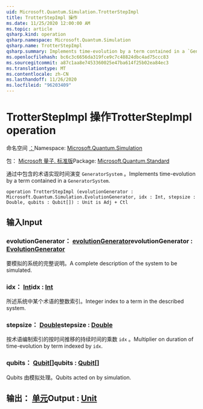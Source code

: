 ```yaml
---
uid: Microsoft.Quantum.Simulation.TrotterStepImpl
title: TrotterStepImpl 操作
ms.date: 11/25/2020 12:00:00 AM
ms.topic: article
qsharp.kind: operation
qsharp.namespace: Microsoft.Quantum.Simulation
qsharp.name: TrotterStepImpl
qsharp.summary: Implements time-evolution by a term contained in a `GeneratorSystem`.
ms.openlocfilehash: bc6c3c6656da319fce9c7c48824dbc4ad75ccc83
ms.sourcegitcommit: a87c1aa8e7453360025e47ba614f25b02ea84ec3
ms.translationtype: MT
ms.contentlocale: zh-CN
ms.lasthandoff: 11/26/2020
ms.locfileid: "96203409"
---
```

# <a name="trotterstepimpl-operation"></a><span data-ttu-id="00168-102">TrotterStepImpl 操作</span><span class="sxs-lookup"><span data-stu-id="00168-102">TrotterStepImpl operation</span></span>

<span data-ttu-id="00168-103">命名空间 [：](xref:Microsoft.Quantum.Simulation)</span><span class="sxs-lookup"><span data-stu-id="00168-103">Namespace: [Microsoft.Quantum.Simulation](xref:Microsoft.Quantum.Simulation)</span></span>

<span data-ttu-id="00168-104">包： [Microsoft 量子. 标准版](https://nuget.org/packages/Microsoft.Quantum.Standard)</span><span class="sxs-lookup"><span data-stu-id="00168-104">Package: [Microsoft.Quantum.Standard](https://nuget.org/packages/Microsoft.Quantum.Standard)</span></span>


<span data-ttu-id="00168-105">通过中包含的术语实现时间演变 `GeneratorSystem` 。</span><span class="sxs-lookup"><span data-stu-id="00168-105">Implements time-evolution by a term contained in a `GeneratorSystem`.</span></span>

```qsharp
operation TrotterStepImpl (evolutionGenerator : Microsoft.Quantum.Simulation.EvolutionGenerator, idx : Int, stepsize : Double, qubits : Qubit[]) : Unit is Adj + Ctl
```


## <a name="input"></a><span data-ttu-id="00168-106">输入</span><span class="sxs-lookup"><span data-stu-id="00168-106">Input</span></span>

### <a name="evolutiongenerator--evolutiongenerator"></a><span data-ttu-id="00168-107">evolutionGenerator： [evolutionGenerator](xref:Microsoft.Quantum.Simulation.EvolutionGenerator)</span><span class="sxs-lookup"><span data-stu-id="00168-107">evolutionGenerator : [EvolutionGenerator](xref:Microsoft.Quantum.Simulation.EvolutionGenerator)</span></span>

<span data-ttu-id="00168-108">要模拟的系统的完整说明。</span><span class="sxs-lookup"><span data-stu-id="00168-108">A complete description of the system to be simulated.</span></span>


### <a name="idx--int"></a><span data-ttu-id="00168-109">idx： [Int](xref:microsoft.quantum.lang-ref.int)</span><span class="sxs-lookup"><span data-stu-id="00168-109">idx : [Int](xref:microsoft.quantum.lang-ref.int)</span></span>

<span data-ttu-id="00168-110">所述系统中某个术语的整数索引。</span><span class="sxs-lookup"><span data-stu-id="00168-110">Integer index to a term in the described system.</span></span>


### <a name="stepsize--double"></a><span data-ttu-id="00168-111">stepsize： [Double](xref:microsoft.quantum.lang-ref.double)</span><span class="sxs-lookup"><span data-stu-id="00168-111">stepsize : [Double](xref:microsoft.quantum.lang-ref.double)</span></span>

<span data-ttu-id="00168-112">按术语编制索引的按时间推移的持续时间的乘数 `idx` 。</span><span class="sxs-lookup"><span data-stu-id="00168-112">Multiplier on duration of time-evolution by term indexed by `idx`.</span></span>


### <a name="qubits--qubit"></a><span data-ttu-id="00168-113">qubits： [Qubit](xref:microsoft.quantum.lang-ref.qubit)[]</span><span class="sxs-lookup"><span data-stu-id="00168-113">qubits : [Qubit](xref:microsoft.quantum.lang-ref.qubit)[]</span></span>

<span data-ttu-id="00168-114">Qubits 由模拟处理。</span><span class="sxs-lookup"><span data-stu-id="00168-114">Qubits acted on by simulation.</span></span>



## <a name="output--unit"></a><span data-ttu-id="00168-115">输出： [单元](xref:microsoft.quantum.lang-ref.unit)</span><span class="sxs-lookup"><span data-stu-id="00168-115">Output : [Unit](xref:microsoft.quantum.lang-ref.unit)</span></span>


